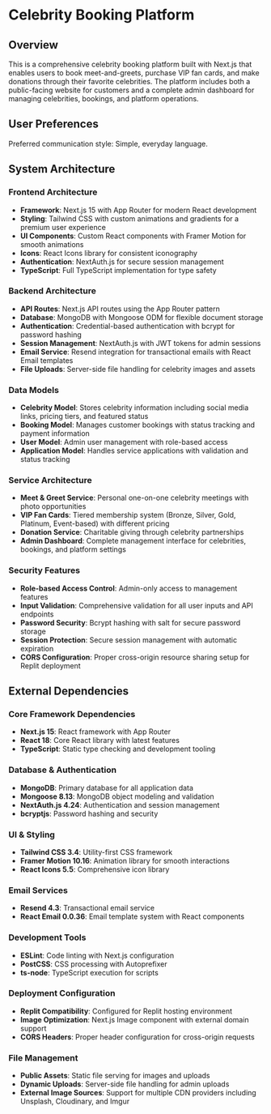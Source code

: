 # Celebrity Booking Platform

## Overview

This is a comprehensive celebrity booking platform built with Next.js that enables users to book meet-and-greets, purchase VIP fan cards, and make donations through their favorite celebrities. The platform includes both a public-facing website for customers and a complete admin dashboard for managing celebrities, bookings, and platform operations.

## User Preferences

Preferred communication style: Simple, everyday language.

## System Architecture

### Frontend Architecture
- **Framework**: Next.js 15 with App Router for modern React development
- **Styling**: Tailwind CSS with custom animations and gradients for a premium user experience
- **UI Components**: Custom React components with Framer Motion for smooth animations
- **Icons**: React Icons library for consistent iconography
- **Authentication**: NextAuth.js for secure session management
- **TypeScript**: Full TypeScript implementation for type safety

### Backend Architecture
- **API Routes**: Next.js API routes using the App Router pattern
- **Database**: MongoDB with Mongoose ODM for flexible document storage
- **Authentication**: Credential-based authentication with bcrypt for password hashing
- **Session Management**: NextAuth.js with JWT tokens for admin sessions
- **Email Service**: Resend integration for transactional emails with React Email templates
- **File Uploads**: Server-side file handling for celebrity images and assets

### Data Models
- **Celebrity Model**: Stores celebrity information including social media links, pricing tiers, and featured status
- **Booking Model**: Manages customer bookings with status tracking and payment information
- **User Model**: Admin user management with role-based access
- **Application Model**: Handles service applications with validation and status tracking

### Service Architecture
- **Meet & Greet Service**: Personal one-on-one celebrity meetings with photo opportunities
- **VIP Fan Cards**: Tiered membership system (Bronze, Silver, Gold, Platinum, Event-based) with different pricing
- **Donation Service**: Charitable giving through celebrity partnerships
- **Admin Dashboard**: Complete management interface for celebrities, bookings, and platform settings

### Security Features
- **Role-based Access Control**: Admin-only access to management features
- **Input Validation**: Comprehensive validation for all user inputs and API endpoints
- **Password Security**: Bcrypt hashing with salt for secure password storage
- **Session Protection**: Secure session management with automatic expiration
- **CORS Configuration**: Proper cross-origin resource sharing setup for Replit deployment

## External Dependencies

### Core Framework Dependencies
- **Next.js 15**: React framework with App Router
- **React 18**: Core React library with latest features
- **TypeScript**: Static type checking and development tooling

### Database & Authentication
- **MongoDB**: Primary database for all application data
- **Mongoose 8.13**: MongoDB object modeling and validation
- **NextAuth.js 4.24**: Authentication and session management
- **bcryptjs**: Password hashing and security

### UI & Styling
- **Tailwind CSS 3.4**: Utility-first CSS framework
- **Framer Motion 10.16**: Animation library for smooth interactions
- **React Icons 5.5**: Comprehensive icon library

### Email Services
- **Resend 4.3**: Transactional email service
- **React Email 0.0.36**: Email template system with React components

### Development Tools
- **ESLint**: Code linting with Next.js configuration
- **PostCSS**: CSS processing with Autoprefixer
- **ts-node**: TypeScript execution for scripts

### Deployment Configuration
- **Replit Compatibility**: Configured for Replit hosting environment
- **Image Optimization**: Next.js Image component with external domain support
- **CORS Headers**: Proper header configuration for cross-origin requests

### File Management
- **Public Assets**: Static file serving for images and uploads
- **Dynamic Uploads**: Server-side file handling for admin uploads
- **External Image Sources**: Support for multiple CDN providers including Unsplash, Cloudinary, and Imgur